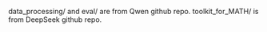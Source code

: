 data_processing/ and eval/ are from Qwen github repo. toolkit_for_MATH/ is from DeepSeek github repo.
